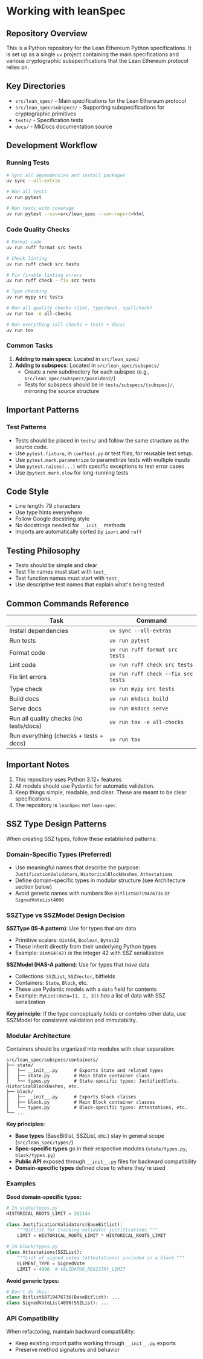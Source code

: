 # Working with leanSpec

## Repository Overview

This is a Python repository for the Lean Ethereum Python specifications. It is set up as
a single `uv` project containing the main specifications and various cryptographic
subspecifications that the Lean Ethereum protocol relies on.

## Key Directories

- `src/lean_spec/` - Main specifications for the Lean Ethereum protocol
- `src/lean_spec/subspecs/` - Supporting subspecifications for cryptographic primitives
- `tests/` - Specification tests
- `docs/` - MkDocs documentation source

## Development Workflow

### Running Tests
```bash
# Sync all dependencies and install packages
uv sync --all-extras

# Run all tests
uv run pytest

# Run tests with coverage
uv run pytest --cov=src/lean_spec --cov-report=html
```

### Code Quality Checks
```bash
# Format code
uv run ruff format src tests

# Check linting
uv run ruff check src tests

# Fix fixable linting errors
uv run ruff check --fix src tests

# Type checking
uv run mypy src tests

# Run all quality checks (lint, typecheck, spellcheck)
uv run tox -e all-checks

# Run everything (all checks + tests + docs)
uv run tox
```

### Common Tasks

1. **Adding to main specs**: Located in `src/lean_spec/`
2. **Adding to subspecs**: Located in `src/lean_spec/subspecs/`
   - Create a new subdirectory for each subspec (e.g., `src/lean_spec/subspecs/poseidon2/`)
   - Tests for subspecs should be in `tests/subspecs/{subspec}/`, mirroring the source structure

## Important Patterns

### Test Patterns
- Tests should be placed in `tests/` and follow the same structure as the source code.
- Use `pytest.fixture`, in `conftest.py` or test files, for reusable test setup.
- Use `pytest.mark.parametrize` to parametrize tests with multiple inputs
- Use `pytest.raises(...)` with specific exceptions to test error cases
- Use `@pytest.mark.slow` for long-running tests

## Code Style

- Line length: 79 characters
- Use type hints everywhere
- Follow Google docstring style
- No docstrings needed for `__init__` methods
- Imports are automatically sorted by `isort` and `ruff`

## Testing Philosophy

- Tests should be simple and clear
- Test file names must start with `test_`
- Test function names must start with `test_`
- Use descriptive test names that explain what's being tested

## Common Commands Reference

| Task                                   | Command                             |
|----------------------------------------|-------------------------------------|
| Install dependencies                   | `uv sync --all-extras`              |
| Run tests                              | `uv run pytest`                     |
| Format code                            | `uv run ruff format src tests`      |
| Lint code                              | `uv run ruff check src tests`       |
| Fix lint errors                        | `uv run ruff check --fix src tests` |
| Type check                             | `uv run mypy src tests`             |
| Build docs                             | `uv run mkdocs build`               |
| Serve docs                             | `uv run mkdocs serve`               |
| Run all quality checks (no tests/docs) | `uv run tox -e all-checks`          |
| Run everything (checks + tests + docs) | `uv run tox`                        |

## Important Notes

1. This repository uses Python 3.12+ features
2. All models should use Pydantic for automatic validation.
3. Keep things simple, readable, and clear. These are meant to be clear specifications.
4. The repository is `leanSpec` not `lean-spec`.

## SSZ Type Design Patterns

When creating SSZ types, follow these established patterns:

### Domain-Specific Types (Preferred)
- Use meaningful names that describe the purpose: `JustificationValidators`, `HistoricalBlockHashes`, `Attestations`
- Define domain-specific types in modular structure (see Architecture section below)
- Avoid generic names with numbers like `Bitlist68719476736` or `SignedVoteList4096`

### SSZType vs SSZModel Design Decision

**SSZType (IS-A pattern)**: Use for types that *are* data
- Primitive scalars: `Uint64`, `Boolean`, `Bytes32`
- These inherit directly from their underlying Python types
- Example: `Uint64(42)` *is* the integer 42 with SSZ serialization

**SSZModel (HAS-A pattern)**: Use for types that *have* data
- Collections: `SSZList`, `SSZVector`, bitfields
- Containers: `State`, `Block`, etc.
- These use Pydantic models with a `data` field for contents
- Example: `MyList(data=[1, 2, 3])` *has* a list of data with SSZ serialization

**Key principle**: If the type conceptually *holds* or *contains* other data, use SSZModel for consistent validation and immutability.

### Modular Architecture

Containers should be organized into modules with clear separation:

```
src/lean_spec/subspecs/containers/
├── state/
│   ├── __init__.py      # Exports State and related types
│   ├── state.py         # Main State container class
│   └── types.py         # State-specific types: JustifiedSlots, HistoricalBlockHashes, etc.
├── block/
│   ├── __init__.py      # Exports Block classes
│   ├── block.py         # Main Block container classes
│   └── types.py         # Block-specific types: Attestations, etc.
└── ...
```

**Key principles:**
- **Base types** (BaseBitlist, SSZList, etc.) stay in general scope (`src/lean_spec/types/`)
- **Spec-specific types** go in their respective modules (`state/types.py`, `block/types.py`)
- **Public API** exposed through `__init__.py` files for backward compatibility
- **Domain-specific types** defined close to where they're used

### Examples

**Good domain-specific types:**
```python
# In state/types.py
HISTORICAL_ROOTS_LIMIT = 262144

class JustificationValidators(BaseBitlist):
    """Bitlist for tracking validator justifications."""
    LIMIT = HISTORICAL_ROOTS_LIMIT * HISTORICAL_ROOTS_LIMIT

# In block/types.py
class Attestations(SSZList):
    """List of signed votes (attestations) included in a block."""
    ELEMENT_TYPE = SignedVote
    LIMIT = 4096  # VALIDATOR_REGISTRY_LIMIT
```

**Avoid generic types:**
```python
# Don't do this:
class Bitlist68719476736(BaseBitlist): ...
class SignedVoteList4096(SSZList): ...
```

### API Compatibility

When refactoring, maintain backward compatibility:
- Keep existing import paths working through `__init__.py` exports
- Preserve method signatures and behavior
